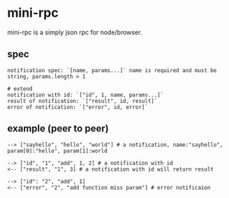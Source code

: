 mini-rpc
========

mini-rpc is a simply json rpc for node/browser.

spec
----

	notification spec: `[name, params...]` name is required and must be string, params.length > 1

	# extend
	notification with id: `["id", 1, name, params...]`
	result of notification: `["result", id, result]`
	error of notification: `["error", id, error]`

example (peer to peer)
----------------------

	--> ["sayhello", "hello", "world"] # a notification, name:"sayhello", param[0]:"hello", param[1]:world

	--> ["id", "1", "add", 1, 2] # a notification with id
	<-- ["result", "1", 3] # a notification with id will return result

	--> ["id": "2", "add", 1]
	<-- ["error", "2", "add function miss param"] # error notificaion
